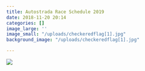 ```yaml
---
title: Autostrada Race Schedule 2019
date: 2018-11-20 20:14
categories: []
image_large: ''
image_small: "/uploads/checkeredflag[1].jpg"
background_image: "/uploads/checkeredflag[1].jpg"

---
```


![](https://res.cloudinary.com/wesedholm/image/upload/w_800/v1544392315/2018-12-09_13-20-31_1.jpg)